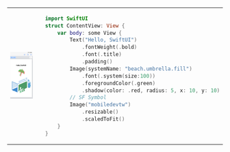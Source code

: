 <table>
  <tr>
    <td>     
<img src="https://raw.githubusercontent.com/ncudemo/web-test-20230923/main/hw1.png">
</td>
<td style="width:300px">

```swift
  import SwiftUI
  struct ContentView: View {
      var body: some View {
          Text("Hello, SwiftUI")
              .fontWeight(.bold)
              .font(.title)
              .padding()
          Image(systemName: "beach.umbrella.fill")
              .font(.system(size:100))
              .foregroundColor(.green)
              .shadow(color: .red, radius: 5, x: 10, y: 10)
          // SF Symbol
          Image("mobiledevtw")
              .resizable()
              .scaledToFit()
      }
  }

```
</td></tr>
</table>




